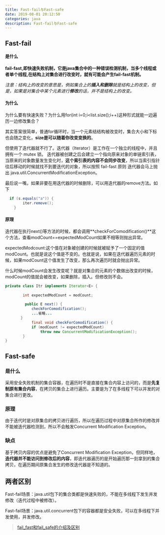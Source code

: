 ```yaml
---
title: Fast-fail与Fast-safe
date: 2019-08-01 20:12:50
categories: java
description: Fast-fail与Fast-safe
---
```




## Fast-fail

#### 是什么

**fail-fast,即快速失败机制，它是java集合中的一种错误检测机制，当多个线程或者单个线程,在结构上对集合进行改变时，就有可能会产生fail-fast机制。**

*注意：结构上的改变的意思是，例如集合上的**插入和删除**就是结构上的改变，但是，如果是对集合中某个元素进行**修改**的话，并不是结构上的改变。* 



#### 为什么

为什么要有快速失败？为什么用for(int i=0;i<list.size();i++)这种形式就能一边遍历一边修改集合？

其实答案很简单，普通for循环时，当一个元素结结构被改变时，集合大小和下标也会随之变化，**size是可以随着你改变变换的**。

但使用了迭代器就不行了。迭代器（Iterator）是工作在一个独立的线程中，并且拥有一个 mutex 锁。 迭代器被创建之后会建立一个指向原来对象的单链索引表，当原来的对象数量发生变化时，**这个索引表的内容不会同步改变**，所以当索引指针往后移动的时候就找不到要迭代的对象，所以按照 fail-fast 原则 迭代器会马上抛出 java.util.ConcurrentModificationException。

最后说一嘴，如果非要在用迭代器的时候删除，可以用迭代器的remove方法。如下

```java
  if (s.equals("a")) {
        iter.remove();
    }
```

#### 原理

迭代器在执行next()等方法的时候，都会调用**checkForComodification()**这个方法，查看modCount==expectedModCount如果不相等则抛出异常。

expectedModcount:这个值在对象被创建的时候就被赋予了一个固定的值modCount。也就是说这个值是不变的。也就是说，如果在迭代器遍历元素的时候，如果modCount这个值发生了改变，那么再次遍历时就会抛出异常。 

什么时候modCount会发生改变呢？就是对集合的元素的个数做出改变的时候，modCount的值就会被改变，如果删除，插入。但修改则不会。



```java
private class Itr implements Iterator<E> {
  
        int expectedModCount = modCount;
        
         public E next() {
            checkForComodification();
            ...省略...
       }
            final void checkForComodification() {
            if (modCount != expectedModCount)
                throw new ConcurrentModificationException();
        }
}
```



## Fast-safe

### 是什么

采用安全失败机制的集合容器，在遍历时不是直接在集合内容上访问的，而是**先复制原有集合内容**，在拷贝的集合上进行遍历。主要是为了在多线程下可以并发的对集合进行更改。

### 原理

由于迭代时是对原集合的拷贝进行遍历，所以在遍历过程中对原集合所作的修改并不能被迭代器检测到，所以不会触发Concurrent Modification Exception。

###  缺点

基于拷贝内容的优点是避免了Concurrent Modification Exception，但同样地，**迭代器并不能访问到修改后的内容**，即迭代器遍历的是开始遍历那一刻拿到的集合拷贝，在遍历期间原集合发生的修改迭代器是不知道的。

## 两者区别

Fast-fail场景：java.util包下的集合类都是快速失败的，不能在多线程下发生并发修改（迭代过程中被修改）。

Fast-fail场景：java.util.concurrent包下的容器都是安全失败，可以在多线程下并发使用，并发修改。

> [fail_fast和fail_safe的介绍及区别](https://blog.csdn.net/mlym521/article/details/82465126)

